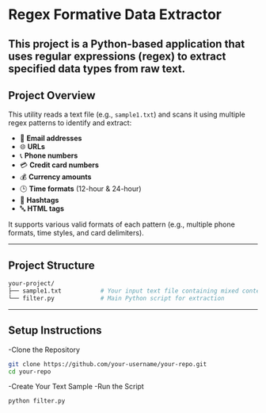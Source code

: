 # Regex Formative Data Extractor
This project is a **Python-based application** that uses **regular expressions (regex)** to extract specified data types from raw text. 
---

## Project Overview

This utility reads a text file (e.g., `sample1.txt`) and scans it using multiple regex patterns to identify and extract:

- 📧 **Email addresses**  
- 🌐 **URLs**  
- 📞 **Phone numbers**  
- 💳 **Credit card numbers**  
- 💰 **Currency amounts**  
- 🕒 **Time formats** (12-hour & 24-hour)  
- 🔖 **Hashtags**  
- 🔤 **HTML tags**

It supports various valid formats of each pattern (e.g., multiple phone formats, time styles, and card delimiters).

---

## Project Structure

```bash
your-project/
├── sample1.txt           # Your input text file containing mixed content
└── filter.py             # Main Python script for extraction
```
--- 

## Setup Instructions
-Clone the Repository 
```bash
git clone https://github.com/your-username/your-repo.git
cd your-repo
```
-Create Your Text Sample
-Run the Script
```bash
python filter.py
```


